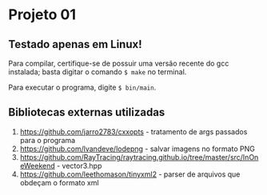# Projeto 01

## __Testado apenas em Linux!__
Para compilar, certifique-se de possuir uma versão recente do gcc instalada; basta digitar o comando `$ make` no terminal.

Para executar o programa, digite `$ bin/main`.

## Bibliotecas externas utilizadas
1. https://github.com/jarro2783/cxxopts - tratamento de args passados para o programa
2. https://github.com/lvandeve/lodepng - salvar imagens no formato PNG
3. https://github.com/RayTracing/raytracing.github.io/tree/master/src/InOneWeekend - vector3.hpp
4. https://github.com/leethomason/tinyxml2 - parser de arquivos que obdeçam o formato xml
